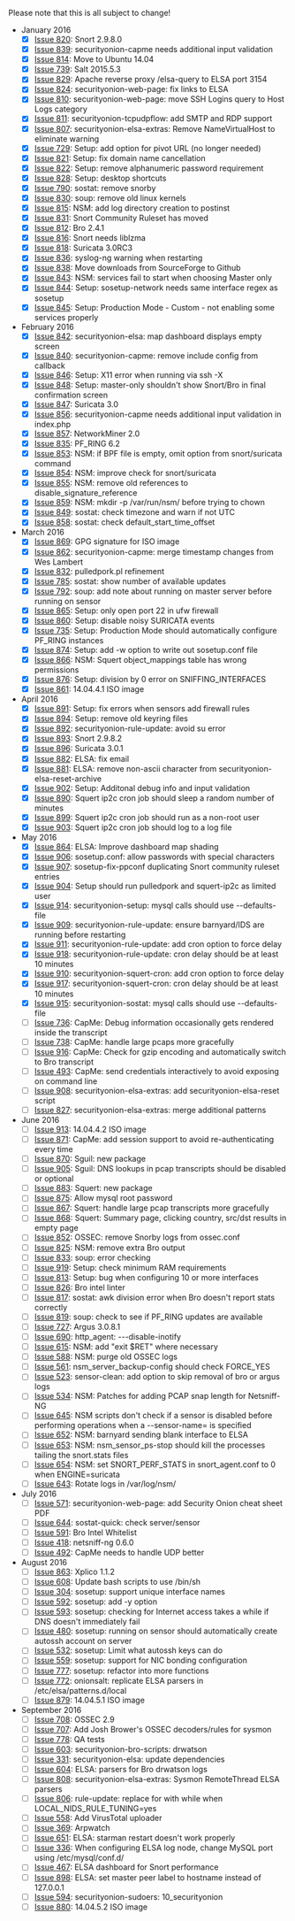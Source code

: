 Please note that this is all subject to change!

* January 2016
  * [x] [Issue 820](../issues/820): Snort 2.9.8.0
  * [x] [Issue 839](../issues/839): securityonion-capme needs additional input validation
  * [x] [Issue 814](../issues/814): Move to Ubuntu 14.04
  * [x] [Issue 739](../issues/739): Salt 2015.5.3
  * [x] [Issue 829](../issues/829): Apache reverse proxy /elsa-query to ELSA port 3154
  * [x] [Issue 824](../issues/824): securityonion-web-page: fix links to ELSA
  * [x] [Issue 810](../issues/810): securityonion-web-page: move SSH Logins query to Host Logs category
  * [x] [Issue 811](../issues/811): securityonion-tcpudpflow: add SMTP and RDP support
  * [x] [Issue 807](../issues/807): securityonion-elsa-extras: Remove NameVirtualHost to eliminate warning
  * [x] [Issue 729](../issues/729): Setup: add option for pivot URL (no longer needed)
  * [x] [Issue 821](../issues/821): Setup: fix domain name cancellation
  * [x] [Issue 822](../issues/822): Setup: remove alphanumeric password requirement
  * [x] [Issue 828](../issues/828): Setup: desktop shortcuts
  * [x] [Issue 790](../issues/790): sostat: remove snorby
  * [x] [Issue 830](../issues/830): soup: remove old linux kernels
  * [x] [Issue 815](../issues/815): NSM: add log directory creation to postinst
  * [x] [Issue 831](../issues/831): Snort Community Ruleset has moved
  * [x] [Issue 812](../issues/812): Bro 2.4.1
  * [x] [Issue 816](../issues/816): Snort needs liblzma
  * [x] [Issue 818](../issues/818): Suricata 3.0RC3
  * [x] [Issue 836](../issues/836): syslog-ng warning when restarting
  * [x] [Issue 838](../issues/838): Move downloads from SourceForge to Github
  * [x] [Issue 843](../issues/843): NSM: services fail to start when choosing Master only
  * [x] [Issue 844](../issues/844): Setup: sosetup-network needs same interface regex as sosetup
  * [x] [Issue 845](../issues/845): Setup: Production Mode - Custom - not enabling some services properly

* February 2016
  * [x] [Issue 842](../issues/842): securityonion-elsa: map dashboard displays empty screen
  * [x] [Issue 840](../issues/840): securityonion-capme: remove include config from callback
  * [x] [Issue 846](../issues/846): Setup: X11 error when running via ssh -X
  * [x] [Issue 848](../issues/848): Setup: master-only shouldn't show Snort/Bro in final confirmation screen
  * [x] [Issue 847](../issues/847): Suricata 3.0
  * [x] [Issue 856](../issues/856): securityonion-capme needs additional input validation in index.php
  * [x] [Issue 857](../issues/857): NetworkMiner 2.0
  * [x] [Issue 835](../issues/835): PF_RING 6.2
  * [x] [Issue 853](../issues/853): NSM: if BPF file is empty, omit option from snort/suricata command
  * [x] [Issue 854](../issues/854): NSM: improve check for snort/suricata
  * [x] [Issue 855](../issues/855): NSM: remove old references to disable_signature_reference
  * [x] [Issue 859](../issues/859): NSM: mkdir -p /var/run/nsm/ before trying to chown
  * [x] [Issue 849](../issues/849): sostat: check timezone and warn if not UTC
  * [x] [Issue 858](../issues/858): sostat: check default_start_time_offset

* March 2016
  * [x] [Issue 869](../issues/869): GPG signature for ISO image
  * [x] [Issue 862](../issues/862): securityonion-capme: merge timestamp changes from Wes Lambert
  * [x] [Issue 832](../issues/832): pulledpork.pl refinement
  * [x] [Issue 785](../issues/785): sostat: show number of available updates
  * [x] [Issue 792](../issues/792): soup: add note about running on master server before running on sensor
  * [x] [Issue 865](../issues/865): Setup: only open port 22 in ufw firewall
  * [x] [Issue 860](../issues/860): Setup: disable noisy SURICATA events
  * [x] [Issue 735](../issues/735): Setup: Production Mode should automatically configure PF_RING instances 
  * [x] [Issue 874](../issues/874): Setup: add -w option to write out sosetup.conf file
  * [x] [Issue 866](../issues/866): NSM: Squert object_mappings table has wrong permissions
  * [x] [Issue 876](../issues/876): Setup: division by 0 error on SNIFFING_INTERFACES
  * [x] [Issue 861](../issues/861): 14.04.4.1 ISO image

* April 2016
  * [x] [Issue 891](../issues/891): Setup: fix errors when sensors add firewall rules
  * [x] [Issue 894](../issues/894): Setup: remove old keyring files
  * [x] [Issue 892](../issues/892): securityonion-rule-update: avoid su error
  * [x] [Issue 893](../issues/893): Snort 2.9.8.2
  * [x] [Issue 896](../issues/896): Suricata 3.0.1
  * [x] [Issue 882](../issues/882): ELSA: fix email
  * [x] [Issue 881](../issues/881): ELSA: remove non-ascii character from securityonion-elsa-reset-archive
  * [x] [Issue 902](../issues/902): Setup: Additonal debug info and input validation
  * [x] [Issue 890](../issues/890): Squert ip2c cron job should sleep a random number of minutes
  * [x] [Issue 899](../issues/899): Squert ip2c cron job should run as a non-root user
  * [x] [Issue 903](../issues/903): Squert ip2c cron job should log to a log file

* May 2016
  * [x] [Issue 864](../issues/864): ELSA: Improve dashboard map shading
  * [x] [Issue 906](../issues/906): sosetup.conf: allow passwords with special characters
  * [x] [Issue 907](../issues/907): sosetup-fix-ppconf duplicating Snort community ruleset entries
  * [x] [Issue 904](../issues/904): Setup should run pulledpork and squert-ip2c as limited user
  * [x] [Issue 914](../issues/914): securityonion-setup: mysql calls should use --defaults-file
  * [x] [Issue 909](../issues/909): securityonion-rule-update: ensure barnyard/IDS are running before restarting
  * [x] [Issue 911](../issues/911): securityonion-rule-update: add cron option to force delay
  * [x] [Issue 918](../issues/918): securityonion-rule-update: cron delay should be at least 10 minutes
  * [x] [Issue 910](../issues/910): securityonion-squert-cron: add cron option to force delay
  * [x] [Issue 917](../issues/917): securityonion-squert-cron: cron delay should be at least 10 minutes
  * [x] [Issue 915](../issues/915): securityonion-sostat: mysql calls should use --defaults-file
  * [ ] [Issue 736](../issues/736): CapMe: Debug information occasionally gets rendered inside the transcript
  * [ ] [Issue 738](../issues/738): CapMe: handle large pcaps more gracefully
  * [ ] [Issue 916](../issues/916): CapMe: Check for gzip encoding and automatically switch to Bro transcript
  * [ ] [Issue 493](../issues/493): CapMe: send credentials interactively to avoid exposing on command line
  * [ ] [Issue 908](../issues/908): securityonion-elsa-extras: add securityonion-elsa-reset script
  * [ ] [Issue 827](../issues/827): securityonion-elsa-extras: merge additional patterns

* June 2016
  * [ ] [Issue 913](../issues/913): 14.04.4.2 ISO image
  * [ ] [Issue 871](../issues/871): CapMe: add session support to avoid re-authenticating every time
  * [ ] [Issue 870](../issues/870): Sguil: new package
  * [ ] [Issue 905](../issues/905): Sguil: DNS lookups in pcap transcripts should be disabled or optional
  * [ ] [Issue 883](../issues/883): Squert: new package
  * [ ] [Issue 875](../issues/875): Allow mysql root password
  * [ ] [Issue 867](../issues/867): Squert: handle large pcap transcripts more gracefully
  * [ ] [Issue 868](../issues/868): Squert: Summary page, clicking country, src/dst results in empty page
  * [ ] [Issue 852](../issues/852): OSSEC: remove Snorby logs from ossec.conf
  * [ ] [Issue 825](../issues/825): NSM: remove extra Bro output
  * [ ] [Issue 833](../issues/833): soup: error checking
  * [ ] [Issue 919](../issues/919): Setup: check minimum RAM requirements
  * [ ] [Issue 813](../issues/813): Setup: bug when configuring 10 or more interfaces
  * [ ] [Issue 826](../issues/826): Bro intel linter
  * [ ] [Issue 817](../issues/817): sostat: awk division error when Bro doesn't report stats correctly
  * [ ] [Issue 819](../issues/819): soup: check to see if PF_RING updates are available
  * [ ] [Issue 727](../issues/727): Argus 3.0.8.1
  * [ ] [Issue 690](../issues/690): http\_agent: ---disable-inotify
  * [ ] [Issue 615](../issues/615): NSM: add "exit $RET" where necessary
  * [ ] [Issue 588](../issues/588): NSM: purge old OSSEC logs
  * [ ] [Issue 561](../issues/561): nsm\_server\_backup-config should check FORCE\_YES
  * [ ] [Issue 523](../issues/523): sensor-clean: add option to skip removal of bro or argus logs
  * [ ] [Issue 534](../issues/534): NSM: Patches for adding PCAP snap length for Netsniff-NG
  * [ ] [Issue 645](../issues/645): NSM scripts don't check if a sensor is disabled before performing operations when a --sensor-name= is specified
  * [ ] [Issue 652](../issues/652): NSM: barnyard sending blank interface to ELSA
  * [ ] [Issue 653](../issues/653): NSM: nsm\_sensor\_ps-stop should kill the processes tailing the snort.stats files
  * [ ] [Issue 654](../issues/654): NSM: set SNORT\_PERF\_STATS in snort\_agent.conf to 0 when ENGINE=suricata
  * [ ] [Issue 643](../issues/643): Rotate logs in /var/log/nsm/

* July 2016
  * [ ] [Issue 571](../issues/571): securityonion-web-page: add Security Onion cheat sheet PDF
  * [ ] [Issue 644](../issues/644): sostat-quick: check server/sensor
  * [ ] [Issue 591](../issues/591): Bro Intel Whitelist
  * [ ] [Issue 418](../issues/418): netsniff-ng 0.6.0
  * [ ] [Issue 492](../issues/492): CapMe needs to handle UDP better

* August 2016
  * [ ] [Issue 863](../issues/863): Xplico 1.1.2
  * [ ] [Issue 608](../issues/608): Update bash scripts to use /bin/sh
  * [ ] [Issue 304](../issues/304): sosetup: support unique interface names
  * [ ] [Issue 592](../issues/592): sosetup: add -y option
  * [ ] [Issue 593](../issues/593): sosetup: checking for Internet access takes a while if DNS doesn't immediately fail
  * [ ] [Issue 480](../issues/480): sosetup: running on sensor should automatically create autossh account on server
  * [ ] [Issue 532](../issues/532): sosetup: Limit what autossh keys can do
  * [ ] [Issue 559](../issues/559): sosetup: support for NIC bonding configuration
  * [ ] [Issue 777](../issues/777): sosetup: refactor into more functions
  * [ ] [Issue 772](../issues/772): onionsalt: replicate ELSA parsers in /etc/elsa/patterns.d/local
  * [ ] [Issue 879](../issues/879): 14.04.5.1 ISO image

* September 2016
  * [ ] [Issue 708](../issues/708): OSSEC 2.9
  * [ ] [Issue 707](../issues/707): Add Josh Brower's OSSEC decoders/rules for sysmon
  * [ ] [Issue 778](../issues/778): QA tests
  * [ ] [Issue 603](../issues/603): securityonion-bro-scripts: drwatson
  * [ ] [Issue 331](../issues/331): securityonion-elsa: update dependencies
  * [ ] [Issue 604](../issues/604): ELSA: parsers for Bro drwatson logs
  * [ ] [Issue 808](../issues/808): securityonion-elsa-extras: Sysmon RemoteThread ELSA parsers
  * [ ] [Issue 806](../issues/806): rule-update: replace for with while when LOCAL_NIDS_RULE_TUNING=yes
  * [ ] [Issue 558](../issues/558): Add VirusTotal uploader
  * [ ] [Issue 369](../issues/369): Arpwatch
  * [ ] [Issue 651](../issues/651): ELSA: starman restart doesn't work properly
  * [ ] [Issue 336](../issues/336): When configuring ELSA log node, change MySQL port using /etc/mysql/conf.d/
  * [ ] [Issue 467](../issues/467): ELSA dashboard for Snort performance
  * [ ] [Issue 898](../issues/898): ELSA: set master peer label to hostname instead of 127.0.0.1
  * [ ] [Issue 594](../issues/594): securityonion-sudoers: 10\_securityonion
  * [ ] [Issue 880](../issues/880): 14.04.5.2 ISO image